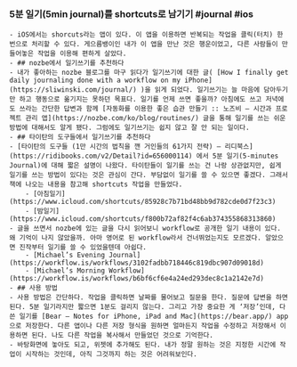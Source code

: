 ### 5분 일기(5min journal)를 shortcuts로 남기기 #journal #ios
	- iOS에서는 shorcuts라는 앱이 있다. 이 앱을 이용하면 반복되는 작업을 클릭(터치) 한 번으로 처리할 수 있다. 게으름뱅이인 내가 이 앱을 만난 것은 행운이었고, 다른 사람들이 만들어놓은 작업을 이용해 편하게 살았다.
	- ## nozbe에서 일기쓰기를 추천하다
	- 내가 좋아하는 nozbe 블로그를 마구 읽다가 일기쓰기에 대한 글( [How I finally get daily journaling done with a workflow on my iPhone](https://sliwinski.com/journal/) )을 읽게 되었다. 일기쓰기는 늘 마음에 담아두기만 하고 행동으로 옮기지는 못하던 목표다. 일기를 언제 쓰면 좋을까? 아침에도 쓰고 저녁에도 쓰라는 간단한 답변과 함께 [자동화를 이용한 좋은 습관 만들기 :: 노즈비 — 시간과 프로젝트 관리 앱](https://nozbe.com/ko/blog/routines/) 글을 통해 일기를 쓰는 쉬운 방법에 대해서도 알게 됐다. 그럼에도 일기쓰기는 쉽지 않고 잘 안 되는 일이다.
	- ## 타이탄의 도구들에서 일기쓰기를 추천하다
	- [타이탄의 도구들 (1만 시간의 법칙을 깬 거인들의 61가지 전략) — 리디북스](https://ridibooks.com/v2/Detail?id=656000114) 에서 5분 일기(5-minutes Journal)에 대해 짧은 설명이 나왔다. 타이탄들이 일기를 쓰는 건 나랑 상관없지만, 쉽게 일기를 쓰는 방법이 있다는 것은 관심이 간다. 부담없이 일기를 쓸 수 있으면 좋겠다. 그래서 책에 나오는 내용을 참고해 shortcuts 작업을 만들었다.
		- [아침일기](https://www.icloud.com/shortcuts/85928c7b71bd48bb9d782cde0d7f23c3)
		- [밤일기](https://www.icloud.com/shortcuts/f800b72af82f4c6ab374355868313860)
	- 글을 쓰면서 nozbe에 있는 글을 다시 읽어보니 workflow로 공개한 일기 내용이 있다. 왜 기억이 나지 않았을까. 아마 영어로 된 workflow라서 건너뛰었는지도 모르겠다. 알았으면 진작부터 일기를 쓸 수 있었을텐데 아쉽다.
		- [Michael’s Evening Journal](https://workflow.is/workflows/3102fadbb718446c819dbc907d09018d)
		- [Michael’s Morning Workflow](https://workflow.is/workflows/b6bf6cf6e4a24ed293dec8c1a2142e7d)
	- ## 사용 방법
	- 사용 방법은 간단하다. 작업을 클릭하면 날짜를 물어보고 질문을 한다. 질문에 답변을 하면 된다. 5분 일기라지만 짧으면 1분도 걸리지 않는다. 그리고 가장 중요한 게 ‘저장’인데, 다 쓴 일기를 [Bear — Notes for iPhone, iPad and Mac](https://bear.app/) app으로 저장한다. 다른 앱이나 다른 저장 형식을 원하면 얼마든지 작업을 수정하고 저장해서 이용하면 된다. 나도 다른 작업을 복사해서 만들었던 것으로 기억한다.
	- 바탕화면에 놓아도 되고, 위젯에 추가해도 된다. 내가 정말 원하는 것은 지정한 시간에 작업이 시작하는 것인데, 아직 그것까지 하는 것은 어려워보인다.